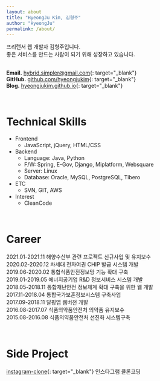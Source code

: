 ```yaml
---
layout: about
title: "HyeongJu Kim, 김형주"
author: "HyeongJu"
permalink: /about/
---
```


프리랜서 웹 개발자 김형주입니다.  
좋은 서비스를 만드는 사람이 되기 위해 성장하고 있습니다.  
<br>

__Email.__ <hybrid.simpler@gmail.com>{: target="_blank"}  
__GitHub.__ [github.com/hyeongjukim](https://github.com/hyeongjukim/){: target="_blank"}  
__Blog.__ [hyeongjukim.github.io](https://hyeongjukim.github.io/){: target="_blank"}  

<br>

# Technical Skills
- Frontend
  - JavaScript, jQuery, HTML/CSS
- Backend
  - Language: Java, Python
  - F/W: Spring, E-Gov, Django, Miplatform, Websquare
  - Server: Linux
  - Database: Oracle, MySQL, PostgreSQL, Tibero
- ETC
  - SVN, GIT, AWS
- Interest
  - CleanCode 

<br>

# Career
<!--2021.11-`( NOW )` 미래를 준비중  -->
2021.01-2021.11 해양수산부 관련 프로젝트 신규사업 및 유지보수  
2020.02-2020.12 차세대 전자여권 CHIP 발급 시스템 개발  
2019.06-2020.02 통합식품안전정보망 기능 확대 구축  
2019.01-2019.05 에너지공기업 R&D 정보서비스 시스템 개발  
2018.05-2018.11 통합재난안전 정보체계 확대 구축을 위한 웹 개발  
2017.11-2018.04 통합국가보훈정보시스템 구축사업  
2017.09-2018.11 달핑앱 웹버전 개발  
2016.08-2017.07 식품의약품안전처 의약품 유지보수  
2015.08-2016.08 식품의약품안전처 선진화 시스템구축  

<br>

# Side Project
[instagram-clone](https://github.com/hyeongJuKim/instagram-clone-django){: target="_blank"} 인스타그램 클론코딩  
<!-- 
[my-book](https://github.com/hyeongJuKim/MyBook){: target="_blank"} 나의 책을 관리 할 수 있는서비스  
[react todo-list](https://hyeongjukim.github.io/react-todo-list/){: target="_blank"} react tutoral  
[another projects..](https://github.com/hyeongJuKim){: target="_blank"}  
 -->
